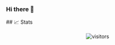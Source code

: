 ### Hi there 👋

<!--
**wnbhkr/wnbhkr** is a ✨ _special_ ✨ repository because its `README.md` (this file) appears on your GitHub profile.

Here are some ideas to get you started:

- 🔭 I’m currently working on ...
- 🌱 I’m currently learning ...
- 👯 I’m looking to collaborate on ...
- 🤔 I’m looking for help with ...
- 💬 Ask me about ...
- 📫 How to reach me: ...
- 😄 Pronouns: ...
- ⚡ Fun fact: ...
-->## 📈 Stats

<div align="center">
    <br />
    <img src="https://visitor-badge.laobi.icu/badge?page_id=wnbhkr" alt="visitors">
</div>

